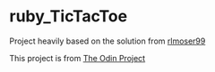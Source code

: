 # ruby_TicTacToe
Project heavily based on the solution from [rlmoser99](https://github.com/rlmoser99/ruby_TicTacToe)

This project is from [The Odin Project](https://www.theodinproject.com/courses/ruby-programming/lessons/oop)